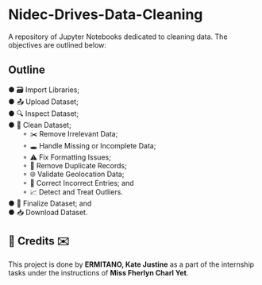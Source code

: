 # Nidec-Drives-Data-Cleaning

A repository of Jupyter Notebooks dedicated to cleaning data. The objectives are outlined below:

## Outline
● 🗃 Import Libraries; </br>
● 📤 Upload Dataset; </br>
● 🔍 Inspect Dataset; </br>
● 🧼 Clean Dataset; </br>
&emsp;&emsp;⚬ ✂️ Remove Irrelevant Data;</br>
&emsp;&emsp;⚬ 🕳 Handle Missing or Incomplete Data; </br>
&emsp;&emsp;⚬ ⚠️ Fix Formatting Issues; </br>
&emsp;&emsp;⚬ 🎏 Remove Duplicate Records; </br>
&emsp;&emsp;⚬ 🌐 Validate Geolocation Data; </br>
&emsp;&emsp;⚬ 📝 Correct Incorrect Entries; and </br>
&emsp;&emsp;⚬ 📈 Detect and Treat Outliers.</br>
● 🔎 Finalize Dataset; and</br>
● 📥 Download Dataset.</br>

<h2>💌 Credits ✉️</h2>
This project is done by <b>ERMITANO, Kate Justine</b> as a part of the internship tasks under the instructions of <b>Miss Fherlyn Charl Yet</b>. 
